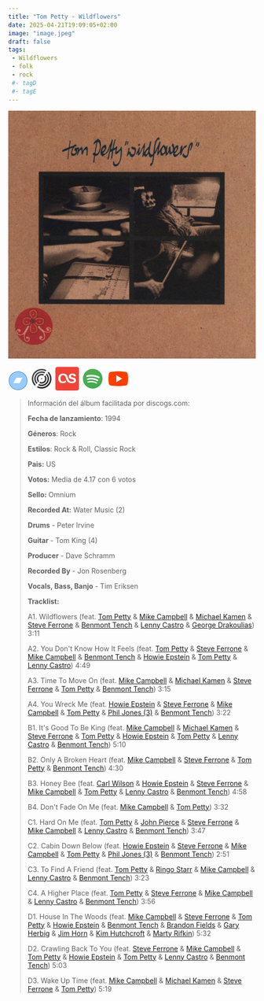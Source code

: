 ```yaml
---
title: "Tom Petty - Wildflowers"
date: 2025-04-21T19:09:05+02:00
image: "image.jpeg"
draft: false
tags:
 - Wildflowers
 - folk
 - rock
 #- tagD
 #- tagE
---
```

![cover](image.jpeg (Tom-Petty - Wildflowers))
 
[![bandcamp](../links/svg/bandcamp.png (bandcamp))](https://bandcamp.com/search?q=Tom-Petty%20Wildflowers)
[![discogs](../links/svg/discogs.png (discogs))](https://www.discogs.com/master/74309)
[![lastfm](../links/svg/lastfm.png (lastfm))](https://www.last.fm/music/Tom-Petty/Wildflowers)
[![spotify](../links/svg/spotify.png (putify))](https://open.spotify.com/album/3ZGUBwDiY5HPOcWv4SBPQg)
[![youtube](../links/svg/youtube.png (youtube))](https://www.youtube.com/playlist?list=PLfGibfZATlGqE5Pom7EToq11VHoyvxukh)
 
<!-- [![musicbrainz](../links/svg/musicbrainz.png (musicbrainz))]() -->
<!-- [![wikipedia](../links/svg/wikipedia.png (wikipedia))](error) -->
 
> Información del álbum facilitada por discogs.com:
> 
> **Fecha de lanzamiento**: 1994
> 
> **Géneros**: Rock
> 
> **Estilos**: Rock & Roll, Classic Rock
> 
> **Pais:** US
> 
> **Votos:** Media de 4.17 con 6 votos
> 
> **Sello:** Omnium
> 
> **Recorded At:** Water Music (2)
> 
> **Drums** - Peter Irvine
> 
> **Guitar** - Tom King (4)
> 
> **Producer** - Dave Schramm
> 
> **Recorded By** - Jon Rosenberg
> 
> **Vocals, Bass, Banjo** - Tim Eriksen
> 
> 
> 
> **Tracklist:**
> 
>   A1. Wildflowers 
> (feat. [Tom Petty](https://www.discogs.com/artist/260575 'American singer, guitarist, and songwriter, born October...') & [Mike Campbell](https://www.discogs.com/artist/173104 'American rock guitarist, songwriter, vocalist and producer....') & [Michael Kamen](https://www.discogs.com/artist/106802 'American movie soundtrack composer and conductor with...') & [Steve Ferrone](https://www.discogs.com/artist/241521 'British drummer (born 25 April 1950 in...') & [Benmont Tench](https://www.discogs.com/artist/259392 'American keyboardist and singer, born September 7,...') & [Lenny Castro](https://www.discogs.com/artist/252196 'Puerto Rican-American professional percussionist. Born in New...') & [George Drakoulias](https://www.discogs.com/artist/90019 'A&R, producer, engineer, and on occasion bass...'))   3:11
> 
>   A2. You Don't Know How It Feels 
> (feat. [Tom Petty](https://www.discogs.com/artist/260575 'American singer, guitarist, and songwriter, born October...') & [Steve Ferrone](https://www.discogs.com/artist/241521 'British drummer (born 25 April 1950 in...') & [Mike Campbell](https://www.discogs.com/artist/173104 'American rock guitarist, songwriter, vocalist and producer....') & [Benmont Tench](https://www.discogs.com/artist/259392 'American keyboardist and singer, born September 7,...') & [Howie Epstein](https://www.discogs.com/artist/260570 'Howie Epstein (born July 21, 1955, Milwaukee,...') & [Tom Petty](https://www.discogs.com/artist/260575 'American singer, guitarist, and songwriter, born October...') & [Lenny Castro](https://www.discogs.com/artist/252196 'Puerto Rican-American professional percussionist. Born in New...'))   4:49
> 
>   A3. Time To Move On 
> (feat. [Mike Campbell](https://www.discogs.com/artist/173104 'American rock guitarist, songwriter, vocalist and producer....') & [Michael Kamen](https://www.discogs.com/artist/106802 'American movie soundtrack composer and conductor with...') & [Steve Ferrone](https://www.discogs.com/artist/241521 'British drummer (born 25 April 1950 in...') & [Tom Petty](https://www.discogs.com/artist/260575 'American singer, guitarist, and songwriter, born October...') & [Benmont Tench](https://www.discogs.com/artist/259392 'American keyboardist and singer, born September 7,...'))   3:15
> 
>   A4. You Wreck Me 
> (feat. [Howie Epstein](https://www.discogs.com/artist/260570 'Howie Epstein (born July 21, 1955, Milwaukee,...') & [Steve Ferrone](https://www.discogs.com/artist/241521 'British drummer (born 25 April 1950 in...') & [Mike Campbell](https://www.discogs.com/artist/173104 'American rock guitarist, songwriter, vocalist and producer....') & [Tom Petty](https://www.discogs.com/artist/260575 'Perfil no disponible') & [Phil Jones (3)](https://www.discogs.com/artist/283917 'Perfil no disponible') & [Benmont Tench](https://www.discogs.com/artist/259392 'Perfil no disponible'))   3:22
> 
>   B1. It's Good To Be King 
> (feat. [Mike Campbell](https://www.discogs.com/artist/173104 'Perfil no disponible') & [Michael Kamen](https://www.discogs.com/artist/106802 'Perfil no disponible') & [Steve Ferrone](https://www.discogs.com/artist/241521 'Perfil no disponible') & [Tom Petty](https://www.discogs.com/artist/260575 'Perfil no disponible') & [Howie Epstein](https://www.discogs.com/artist/260570 'Perfil no disponible') & [Tom Petty](https://www.discogs.com/artist/260575 'Perfil no disponible') & [Lenny Castro](https://www.discogs.com/artist/252196 'Perfil no disponible') & [Benmont Tench](https://www.discogs.com/artist/259392 'Perfil no disponible'))   5:10
> 
>   B2. Only A Broken Heart 
> (feat. [Mike Campbell](https://www.discogs.com/artist/173104 'Perfil no disponible') & [Steve Ferrone](https://www.discogs.com/artist/241521 'Perfil no disponible') & [Tom Petty](https://www.discogs.com/artist/260575 'Perfil no disponible') & [Benmont Tench](https://www.discogs.com/artist/259392 'Perfil no disponible'))   4:30
> 
>   B3. Honey Bee 
> (feat. [Carl Wilson](https://www.discogs.com/artist/260571 'Perfil no disponible') & [Howie Epstein](https://www.discogs.com/artist/260570 'Perfil no disponible') & [Steve Ferrone](https://www.discogs.com/artist/241521 'Perfil no disponible') & [Mike Campbell](https://www.discogs.com/artist/173104 'Perfil no disponible') & [Tom Petty](https://www.discogs.com/artist/260575 'Perfil no disponible') & [Lenny Castro](https://www.discogs.com/artist/252196 'Perfil no disponible') & [Benmont Tench](https://www.discogs.com/artist/259392 'Perfil no disponible'))   4:58
> 
>   B4. Don't Fade On Me 
> (feat. [Mike Campbell](https://www.discogs.com/artist/173104 'Perfil no disponible') & [Tom Petty](https://www.discogs.com/artist/260575 'Perfil no disponible'))   3:32
> 
>   C1. Hard On Me 
> (feat. [Tom Petty](https://www.discogs.com/artist/260575 'Perfil no disponible') & [John Pierce](https://www.discogs.com/artist/174309 'Perfil no disponible') & [Steve Ferrone](https://www.discogs.com/artist/241521 'Perfil no disponible') & [Mike Campbell](https://www.discogs.com/artist/173104 'Perfil no disponible') & [Lenny Castro](https://www.discogs.com/artist/252196 'Perfil no disponible') & [Benmont Tench](https://www.discogs.com/artist/259392 'Perfil no disponible'))   3:47
> 
>   C2. Cabin Down Below 
> (feat. [Howie Epstein](https://www.discogs.com/artist/260570 'Perfil no disponible') & [Steve Ferrone](https://www.discogs.com/artist/241521 'Perfil no disponible') & [Mike Campbell](https://www.discogs.com/artist/173104 'Perfil no disponible') & [Tom Petty](https://www.discogs.com/artist/260575 'Perfil no disponible') & [Phil Jones (3)](https://www.discogs.com/artist/283917 'Perfil no disponible') & [Benmont Tench](https://www.discogs.com/artist/259392 'Perfil no disponible'))   2:51
> 
>   C3. To Find A Friend 
> (feat. [Tom Petty](https://www.discogs.com/artist/260575 'Perfil no disponible') & [Ringo Starr](https://www.discogs.com/artist/259352 'Perfil no disponible') & [Mike Campbell](https://www.discogs.com/artist/173104 'Perfil no disponible') & [Lenny Castro](https://www.discogs.com/artist/252196 'Perfil no disponible') & [Benmont Tench](https://www.discogs.com/artist/259392 'Perfil no disponible'))   3:23
> 
>   C4. A Higher Place 
> (feat. [Tom Petty](https://www.discogs.com/artist/260575 'Perfil no disponible') & [Steve Ferrone](https://www.discogs.com/artist/241521 'Perfil no disponible') & [Mike Campbell](https://www.discogs.com/artist/173104 'Perfil no disponible') & [Lenny Castro](https://www.discogs.com/artist/252196 'Perfil no disponible') & [Benmont Tench](https://www.discogs.com/artist/259392 'Perfil no disponible'))   3:56
> 
>   D1. House In The Woods 
> (feat. [Mike Campbell](https://www.discogs.com/artist/173104 'Perfil no disponible') & [Steve Ferrone](https://www.discogs.com/artist/241521 'Perfil no disponible') & [Tom Petty](https://www.discogs.com/artist/260575 'Perfil no disponible') & [Howie Epstein](https://www.discogs.com/artist/260570 'Perfil no disponible') & [Benmont Tench](https://www.discogs.com/artist/259392 'Perfil no disponible') & [Brandon Fields](https://www.discogs.com/artist/260574 'Perfil no disponible') & [Gary Herbig](https://www.discogs.com/artist/260572 'Perfil no disponible') & [Jim Horn](https://www.discogs.com/artist/255404 'Perfil no disponible') & [Kim Hutchcroft](https://www.discogs.com/artist/260573 'Perfil no disponible') & [Marty Rifkin](https://www.discogs.com/artist/260569 'Perfil no disponible'))   5:32
> 
>   D2. Crawling Back To You 
> (feat. [Steve Ferrone](https://www.discogs.com/artist/241521 'Perfil no disponible') & [Mike Campbell](https://www.discogs.com/artist/173104 'Perfil no disponible') & [Tom Petty](https://www.discogs.com/artist/260575 'Perfil no disponible') & [Howie Epstein](https://www.discogs.com/artist/260570 'Perfil no disponible') & [Tom Petty](https://www.discogs.com/artist/260575 'Perfil no disponible') & [Lenny Castro](https://www.discogs.com/artist/252196 'Perfil no disponible') & [Benmont Tench](https://www.discogs.com/artist/259392 'Perfil no disponible'))   5:03
> 
>   D3. Wake Up Time 
> (feat. [Mike Campbell](https://www.discogs.com/artist/173104 'Perfil no disponible') & [Michael Kamen](https://www.discogs.com/artist/106802 'Perfil no disponible') & [Steve Ferrone](https://www.discogs.com/artist/241521 'Perfil no disponible') & [Tom Petty](https://www.discogs.com/artist/260575 'Perfil no disponible'))   5:19
> 
